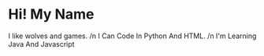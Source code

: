 # Hi! My Name

I like wolves and games. /n
I Can Code In Python And HTML. /n
I'm Learning Java And Javascript
